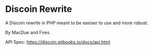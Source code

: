 # Discoin Rewrite
A Discoin rewrite in PHP meant to be easiser to use and more robust.

By MacDue and Fires

API Spec: https://discoin.gitbooks.io/docs/api.html

